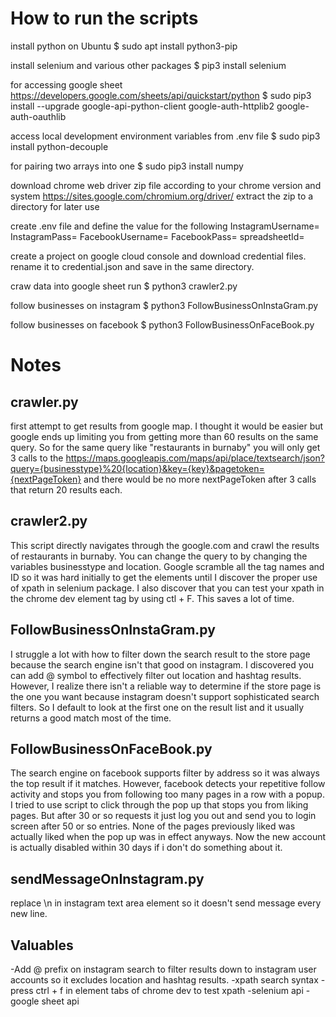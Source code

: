 # How to run the scripts

install python on Ubuntu
$ sudo apt install python3-pip

install selenium and various other packages
$ pip3 install selenium

for accessing google sheet https://developers.google.com/sheets/api/quickstart/python
$ sudo pip3 install --upgrade google-api-python-client google-auth-httplib2 google-auth-oauthlib

access local development environment variables from .env file
$ sudo pip3 install python-decouple

for pairing two arrays into one
$ sudo pip3 install numpy

download chrome web driver zip file according to your chrome version and system
https://sites.google.com/chromium.org/driver/
extract the zip to a directory for later use

create .env file and define the value for the following
InstagramUsername=
InstagramPass=
FacebookUsername=
FacebookPass=
spreadsheetId=

create a project on google cloud console and download credential files. rename it to credential.json and save in the same directory.

craw data into google sheet run
$ python3 crawler2.py

follow businesses on instagram
$ python3 FollowBusinessOnInstaGram.py

follow businesses on facebook
$ python3 FollowBusinessOnFaceBook.py

# Notes

## crawler.py

first attempt to get results from google map. I thought it would be easier but google ends up limiting you from getting more than 60 results on the same query. So for the same query like "restaurants in burnaby" you will only get 3 calls to the https://maps.googleapis.com/maps/api/place/textsearch/json?query={businesstype}%20{location}&key={key}&pagetoken={nextPageToken} and there would be no more nextPageToken after 3 calls that return 20 results each.

## crawler2.py

This script directly navigates through the google.com and crawl the results of restaurants in burnaby. You can change the query to by changing the variables businesstype and location. Google scramble all the tag names and ID so it was hard initially to get the elements until I discover the proper use of xpath in selenium package.
I also discover that you can test your xpath in the chrome dev element tag by using ctl + F. This saves a lot of time.

## FollowBusinessOnInstaGram.py

I struggle a lot with how to filter down the search result to the store page because the search engine isn't that good on instagram. I discovered you can add @ symbol to effectively filter out location and hashtag results. However, I realize there isn't a reliable way to determine if the store page is the one you want because instagram doesn't support sophisticated search filters. So I default to look at the first one on the result list and it usually returns a good match most of the time.

## FollowBusinessOnFaceBook.py

The search engine on facebook supports filter by address so it was always the top result if it matches. However, facebook detects your repetitive follow activity and stops you from following too many pages in a row with a popup.
I tried to use script to click through the pop up that stops you from liking pages. But after 30 or so requests it just log you out and send you to login screen after 50 or so entries. None of the pages previously liked was actually liked when the pop up was in effect anyways. Now the new account is actually disabled within 30 days if i don't do something about it.

## sendMessageOnInstagram.py

replace \n in instagram text area element so it doesn't send message every new line.

## Valuables

-Add @ prefix on instagram search to filter results down to instagram user accounts so it excludes location and hashtag results.
-xpath search syntax
-press ctrl + f in element tabs of chrome dev to test xpath
-selenium api
-google sheet api
